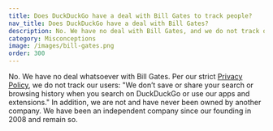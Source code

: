 ```yaml
---
title: Does DuckDuckGo have a deal with Bill Gates to track people?
nav_title: Does DuckDuckGo have a deal with Bill Gates?
description: No. We have no deal with Bill Gates, and we do not track our users, per our strict Privacy Policy.
category: Misconceptions
image: /images/bill-gates.png
order: 300
---
```


No. We have no deal whatsoever with Bill Gates. Per our strict [Privacy Policy](https://duckduckgo.com/privacy), we do not track our users: "We don’t save or share your search or browsing history when you search on DuckDuckGo or use our apps and extensions." In addition, we are not and have never been owned by another company. We have been an independent company since our founding in 2008 and remain so.
